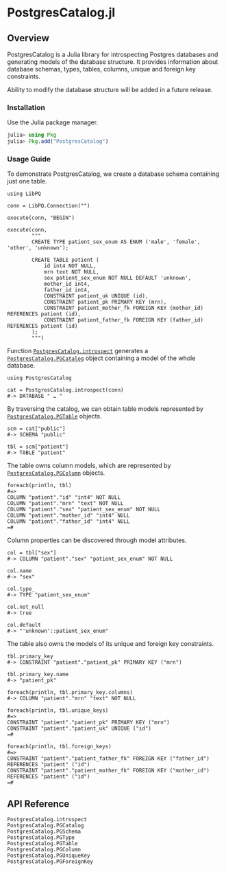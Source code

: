 # PostgresCatalog.jl


## Overview

PostgresCatalog is a Julia library for introspecting Postgres databases and
generating models of the database structure.  It provides information about
database schemas, types, tables, columns, unique and foreign key constraints.

Ability to modify the database structure will be added in a future release.


### Installation

Use the Julia package manager.

```julia
julia> using Pkg
julia> Pkg.add("PostgresCatalog")
```


### Usage Guide

To demonstrate PostgresCatalog, we create a database schema containing just one
table.

    using LibPQ

    conn = LibPQ.Connection("")

    execute(conn, "BEGIN")

    execute(conn,
            """
            CREATE TYPE patient_sex_enum AS ENUM ('male', 'female', 'other', 'unknown');

            CREATE TABLE patient (
                id int4 NOT NULL,
                mrn text NOT NULL,
                sex patient_sex_enum NOT NULL DEFAULT 'unknown',
                mother_id int4,
                father_id int4,
                CONSTRAINT patient_uk UNIQUE (id),
                CONSTRAINT patient_pk PRIMARY KEY (mrn),
                CONSTRAINT patient_mother_fk FOREIGN KEY (mother_id) REFERENCES patient (id),
                CONSTRAINT patient_father_fk FOREIGN KEY (father_id) REFERENCES patient (id)
            );
            """)

Function [`PostgresCatalog.introspect`](@ref) generates a
[`PostgresCatalog.PGCatalog`](@ref) object containing a model of the whole
database.

    using PostgresCatalog

    cat = PostgresCatalog.introspect(conn)
    #-> DATABASE " … "

By traversing the catalog, we can obtain table models represented by
[`PostgresCatalog.PGTable`](@ref) objects.

    scm = cat["public"]
    #-> SCHEMA "public"

    tbl = scm["patient"]
    #-> TABLE "patient"

The table owns column models, which are represented by
[`PostgresCatalog.PGColumn`](@ref) objects.

    foreach(println, tbl)
    #=>
    COLUMN "patient"."id" "int4" NOT NULL
    COLUMN "patient"."mrn" "text" NOT NULL
    COLUMN "patient"."sex" "patient_sex_enum" NOT NULL
    COLUMN "patient"."mother_id" "int4" NULL
    COLUMN "patient"."father_id" "int4" NULL
    =#

Column properties can be discovered through model attributes.

    col = tbl["sex"]
    #-> COLUMN "patient"."sex" "patient_sex_enum" NOT NULL

    col.name
    #-> "sex"

    col.type_
    #-> TYPE "patient_sex_enum"

    col.not_null
    #-> true

    col.default
    #-> "'unknown'::patient_sex_enum"

The table also owns the models of its unique and foreign key constraints.

    tbl.primary_key
    #-> CONSTRAINT "patient"."patient_pk" PRIMARY KEY ("mrn")

    tbl.primary_key.name
    #-> "patient_pk"

    foreach(println, tbl.primary_key.columns)
    #-> COLUMN "patient"."mrn" "text" NOT NULL

    foreach(println, tbl.unique_keys)
    #=>
    CONSTRAINT "patient"."patient_pk" PRIMARY KEY ("mrn")
    CONSTRAINT "patient"."patient_uk" UNIQUE ("id")
    =#

    foreach(println, tbl.foreign_keys)
    #=>
    CONSTRAINT "patient"."patient_father_fk" FOREIGN KEY ("father_id") REFERENCES "patient" ("id")
    CONSTRAINT "patient"."patient_mother_fk" FOREIGN KEY ("mother_id") REFERENCES "patient" ("id")
    =#


## API Reference

```@docs
PostgresCatalog.introspect
PostgresCatalog.PGCatalog
PostgresCatalog.PGSchema
PostgresCatalog.PGType
PostgresCatalog.PGTable
PostgresCatalog.PGColumn
PostgresCatalog.PGUniqueKey
PostgresCatalog.PGForeignKey
```

